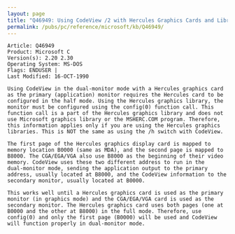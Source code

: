 ```yaml
---
layout: page
title: "Q46949: Using CodeView /2 with Hercules Graphics Cards and Libraries"
permalink: /pubs/pc/reference/microsoft/kb/Q46949/
---
```


	Article: Q46949
	Product: Microsoft C
	Version(s): 2.20 2.30
	Operating System: MS-DOS
	Flags: ENDUSER |
	Last Modified: 16-OCT-1990
	
	Using CodeView in the dual-monitor mode with a Hercules graphics card
	as the primary (application) monitor requires the Hercules card to be
	configured in the half mode. Using the Hercules graphics library, the
	monitor must be configured using the config(0) function call. This
	function call is a part of the Hercules graphics library and does not
	use Microsoft graphics library or the MSHERC.COM program. Therefore,
	this information applies only if you are using the Hercules graphics
	libraries. This is NOT the same as using the /h switch with CodeView.
	
	The first page of the Hercules graphics display card is mapped to
	memory location B0000 (same as MDA), and the second page is mapped to
	B8000. The CGA/EGA/VGA also use B8000 as the beginning of their video
	memory. CodeView uses these two different address to run in the
	dual-monitor mode, sending the application output to the primary
	address, usually located at B8000, and the CodeView information to the
	secondary monitor, usually located at B0000.
	
	This works well until a Hercules graphics card is used as the primary
	monitor (in graphics mode) and the CGA/EGA/VGA card is used as the
	secondary monitor. The Hercules graphics card uses both pages (one at
	B0000 and the other at B8000) in the full mode. Therefore, use
	config(0) and only the first page (B0000) will be used and CodeView
	will function properly in dual-monitor mode.

